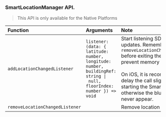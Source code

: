 ### SmartLocationManager API.

> This API is only available for the Native Platforms

| Function | Arguments | Note |
|:---|:---|:---|
| `addLocationChangedListener` | `listener: (data: { latitude: number, longitude: number, buildingRef: string \| null, floorIndex: number }) => void` | Start listening SDK location updates. Remember to call `removeLocationChangedListener` before exiting the app to prevent memory leaks.<br><br>On iOS, it is recommended to delay the call slightly after starting the Smart SDK, otherwise the bluedot may never appear.
| `removeLocationChangedListener` |  | Remove location listener. 

